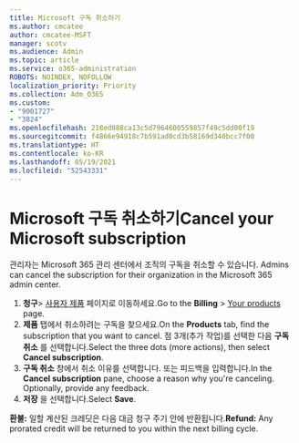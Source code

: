 ```yaml
---
title: Microsoft 구독 취소하기
ms.author: cmcatee
author: cmcatee-MSFT
manager: scotv
ms.audience: Admin
ms.topic: article
ms.service: o365-administration
ROBOTS: NOINDEX, NOFOLLOW
localization_priority: Priority
ms.collection: Adm_O365
ms.custom:
- "9001727"
- "3824"
ms.openlocfilehash: 218ed088ca13c5d7964600559857f49c5dd00f19
ms.sourcegitcommit: f4866e94918c7b591ad0cd3b58169d340bcc7f00
ms.translationtype: HT
ms.contentlocale: ko-KR
ms.lasthandoff: 05/19/2021
ms.locfileid: "52543331"
---
```

# <a name="cancel-your-microsoft-subscription"></a><span data-ttu-id="168b5-102">Microsoft 구독 취소하기</span><span class="sxs-lookup"><span data-stu-id="168b5-102">Cancel your Microsoft subscription</span></span>

<span data-ttu-id="168b5-103">관리자는 Microsoft 365 관리 센터에서 조직의 구독을 취소할 수 있습니다. </span><span class="sxs-lookup"><span data-stu-id="168b5-103">Admins can cancel the subscription for their organization in the Microsoft 365 admin center.</span></span>

1. <span data-ttu-id="168b5-104">**청구**\> [사용자 제품](https://go.microsoft.com/fwlink/p/?linkid=842054) 페이지로 이동하세요.</span><span class="sxs-lookup"><span data-stu-id="168b5-104">Go to the **Billing** \> [Your products](https://go.microsoft.com/fwlink/p/?linkid=842054) page.</span></span>
2. <span data-ttu-id="168b5-105">**제품** 탭에서 취소하려는 구독을 찾으세요.</span><span class="sxs-lookup"><span data-stu-id="168b5-105">On the **Products** tab, find the subscription that you want to cancel.</span></span> <span data-ttu-id="168b5-106">점 3개(추가 작업)를 선택한 다음 **구독 취소** 를 선택합니다.</span><span class="sxs-lookup"><span data-stu-id="168b5-106">Select the three dots (more actions), then select **Cancel subscription**.</span></span>
3. <span data-ttu-id="168b5-p102">**구독 취소** 창에서 취소 이유를 선택합니다. 또는 피드백을 입력합니다.</span><span class="sxs-lookup"><span data-stu-id="168b5-p102">In the **Cancel subscription** pane, choose a reason why you're canceling. Optionally, provide any feedback.</span></span>
4. <span data-ttu-id="168b5-109">**저장** 을 선택합니다.</span><span class="sxs-lookup"><span data-stu-id="168b5-109">Select **Save**.</span></span>

<span data-ttu-id="168b5-110">**환불:** 일할 계산된 크레딧은 다음 대금 청구 주기 안에 반환됩니다.</span><span class="sxs-lookup"><span data-stu-id="168b5-110">**Refund:** Any prorated credit will be returned to you within the next billing cycle.</span></span>